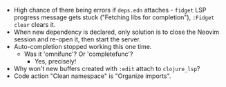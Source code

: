 - High chance of there being errors if `deps.edn` attaches - `fidget` LSP
  progress message gets stuck ("Fetching libs for completion"), `:Fidget clear`
  clears it.
- When new dependency is declared, only solution is to close the Neovim session
  and re-open it, then start the server.
- Auto-completion stopped working this one time.
  - Was it 'omnifunc'? Or 'completefunc'?
    - Yes, precisely!
- Why won't new buffers created with `:edit` attach to `clojure_lsp`?
- Code action "Clean namespace" is "Organize imports".
